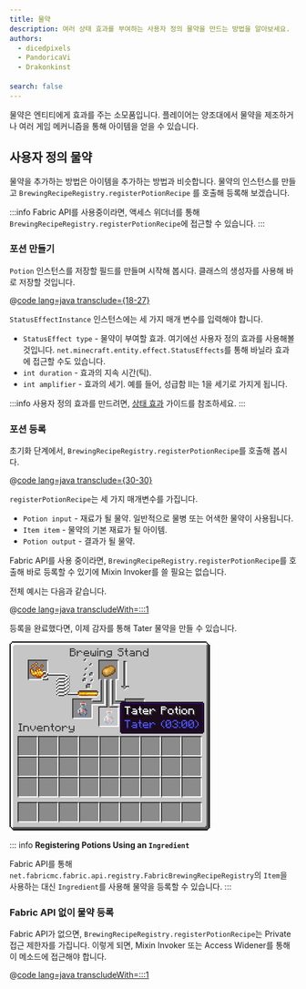 ```yaml
---
title: 물약
description: 여러 상태 효과를 부여하는 사용자 정의 물약을 만드는 방법을 알아보세요.
authors:
  - dicedpixels
  - PandoricaVi
  - Drakonkinst

search: false
---
```


물약은 엔티티에게 효과를 주는 소모품입니다. 플레이어는 양조대에서 물약을 제조하거나 여러 게임 메커니즘을 통해 아이템을 얻을 수 있습니다.

## 사용자 정의 물약

물약을 추가하는 방법은 아이템을 추가하는 방법과 비슷합니다. 물약의 인스턴스를 만들고 `BrewingRecipeRegistry.registerPotionRecipe` 를 호출해 등록해 보겠습니다.

:::info
Fabric API를 사용중이라면, 액세스 위더너를 통해 `BrewingRecipeRegistry.registerPotionRecipe`에 접근할 수 있습니다.
:::

### 포션 만들기

`Potion` 인스턴스를 저장할 필드를 만들며 시작해 봅시다. 클래스의 생성자를 사용해 바로 저장할 것입니다.

@[code lang=java transclude={18-27}](@/reference/latest/src/main/java/com/example/docs/potion/FabricDocsReferencePotions.java)

`StatusEffectInstance` 인스턴스에는 세 가지 매개 변수를 입력해야 합니다.

- `StatusEffect type` - 물약이 부여할 효과. 여기에선 사용자 정의 효과를 사용해볼 것입니다. `net.minecraft.entity.effect.StatusEffects`를 통해 바닐라 효과에 접근할 수도 있습니다.
- `int duration` - 효과의 지속 시간(틱).
- `int amplifier` - 효과의 세기. 예를 들어, 성급함 II는 1을 세기로 가지게 됩니다.

:::info
사용자 정의 효과를 만드려면, [상태 효과](../entities/effects) 가이드를 참조하세요.
:::

### 포션 등록

초기화 단계에서, `BrewingRecipeRegistry.registerPotionRecipe`를 호출해 봅시다.

@[code lang=java transclude={30-30}](@/reference/latest/src/main/java/com/example/docs/potion/FabricDocsReferencePotions.java)

`registerPotionRecipe`는 세 가지 매개변수를 가집니다.

- `Potion input` - 재료가 될 물약. 일반적으로 물병 또는 어색한 물약이 사용됩니다.
- `Item item` - 물약의 기본 재료가 될 아이템.
- `Potion output` - 결과가 될 물약.

Fabric API를 사용 중이라면, `BrewingRecipeRegistry.registerPotionRecipe`를 호출해 바로 등록할 수 있기에 Mixin Invoker를 쓸 필요는 없습니다.

전체 예시는 다음과 같습니다.

@[code lang=java transcludeWith=:::1](@/reference/latest/src/main/java/com/example/docs/potion/FabricDocsReferencePotions.java)

등록을 완료했다면, 이제 감자를 통해 Tater 물약을 만들 수 있습니다.

![플레이어 인벤토리에서 보여지는 효과](/assets/develop/tater-potion.png)

::: info
**Registering Potions Using an `Ingredient`**

Fabric API를 통해 `net.fabricmc.fabric.api.registry.FabricBrewingRecipeRegistry`의 `Item`을 사용하는 대신 `Ingredient`를 사용해 물약을 등록할 수 있습니다.
:::

### Fabric API 없이 물약 등록

Fabric API가 없으면, `BrewingRecipeRegistry.registerPotionRecipe`는 Private 접근 제한자를 가집니다. 이렇게 되면, Mixin Invoker 또는 Access Widener를 통해 이 메소드에 접근해야 합니다.

@[code lang=java transcludeWith=:::1](@/reference/latest/src/main/java/com/example/docs/mixin/potion/BrewingRecipeRegistryInvoker.java)
